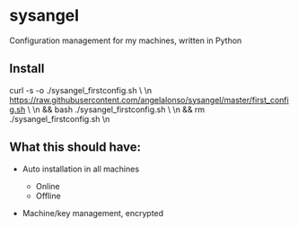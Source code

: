# sysangel

Configuration management for my machines, written in Python

## Install

curl -s -o ./sysangel_firstconfig.sh \ \n
https://raw.githubusercontent.com/angelalonso/sysangel/master/first_config.sh
\ \n
&& bash ./sysangel_firstconfig.sh \ \n
&& rm ./sysangel_firstconfig.sh \n

## What this should have:
- Auto installation in all machines
  - Online
  - Offline

- Machine/key management, encrypted
